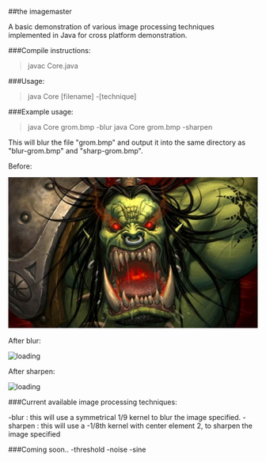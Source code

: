##the imagemaster

A basic demonstration of various image processing techniques implemented in Java for cross platform demonstration.

###Compile instructions:

> javac Core.java

###Usage:

> java Core [filename] -[technique]

###Example usage:

> java Core grom.bmp -blur
> java Core grom.bmp -sharpen

This will blur the file "grom.bmp" and output it into the same directory as "blur-grom.bmp" and "sharp-grom.bmp".

Before:

![loading](grom.bmp)

After blur:

![loading](../screenshots/blur-grom.bmp?raw=true)

After sharpen:

![loading](../screenshots/sharp-grom.bmp?raw=true)

###Current available image processing techniques:

-blur : this will use a symmetrical 1/9 kernel to blur the image specified.
-sharpen : this will use a -1/8th kernel with center element 2, to sharpen the image specified

###Coming soon..
-threshold
-noise
-sine
